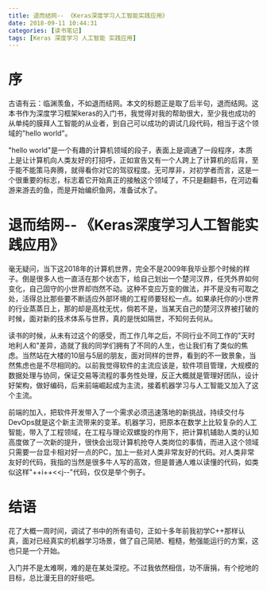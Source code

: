 ```yaml
---
title: 退而结网-- 《Keras深度学习人工智能实践应用》
date: 2018-09-11 10:44:31
categories: [读书笔记]
tags: [Keras 深度学习 人工智能 实践应用] 
---
```

# 序

古语有云：临渊羡鱼，不如退而结网。本文的标题正是取了后半句，退而结网。这本书作为深度学习框架keras的入门书，我觉得对我的帮助很大，至少我也成功的从单纯的膜拜人工智能的从业者，到自己可以成功的调试几段代码，相当于这个领域的"hello world"。

"hello world"是一个有趣的计算机领域的段子，表面上是调通了一段程序，本质上是让计算机向人类友好的打招呼，正如宣告又有一个人跨上了计算机的后背，至于能不能策马奔腾，就得看你对它的驾驭程度。无可厚非，对初学者而言，这是一个很重要的标志，标志着它开始真正的接触这个领域了，不只是翻翻书，在河边看游来游去的鱼，而是开始编织鱼网，准备试水了。
<!-- more -->

# 退而结网-- 《Keras深度学习人工智能实践应用》

毫无疑问，当下这2018年的计算机世界，完全不是2009年我毕业那个时候的样子。倒是很多人也一直活在那个状态下，给自己划出一个楚河汉界，任凭外界如何变化，自己固守的小世界却岿然不动。这种不变应万变的做法，并不是没有可取之处，活得总比那些要不断适应外部环境的工程师要轻松一点。如果承托你的小世界的行业蒸蒸日上，那的却是高枕无忧，倘若不是，当某天自己的楚河汉界被打破的时候，面对新的技术体系与世界，真的是恍如隔世，不知何去何从。

读书的时候，从未有过这个的感受，而工作几年之后，不同行业不同工作的"天时地利人和"差异，造就了我的同学们拥有了不同的人生，也让我们有了类似的焦虑。当然站在大楼的10层与5层的朋友，面对同样的世界，看到的不一致景象，当然焦虑也是不尽相同的。以前我觉得软件的主流应该是，软件项目管理，大规模的数据处理与协同，保证交易等流程的事务性处理，反正大概就是管理好团队，设计好架构，做好编码，后来前端崛起成为主流，接着机器学习与人工智能又加入了这个主流。

前端的加入，把软件开发带入了一个需求必须迅速落地的新挑战，持续交付与DevOps就是这个新主流带来的变革。机器学习，把原本在数学上比较复杂的人工智能，带入了工程领域，在工程与理论双螺旋的作用下，把计算机辅助人类的认知高度做了一次新的提升，很快会出现计算机抢夺人类岗位的事情，而进入这个领域只需要一台显卡相对好一点的PC，加上一些对人类非常友好的代码。对人类非常友好的代码，我指的当然是很多牛人写的高效，但是普通人难以读懂的代码，如类似这样"++i++<<j--"代码，仅仅是举个例子。

# 结语
花了大概一周时间，调试了书中的所有语句，正如十多年前我初学C++那样认真，面对已经真实的机器学习场景，做了自己简陋、粗糙，勉强能运行的方案，这也只是一个开始。

入门并不是太难啊，难的是在某处深挖。不过我依然相信，功不唐捐，有个挖地的目标，总比漫无目的好些吧。
